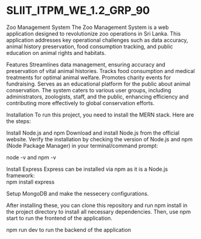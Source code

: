 # SLIIT_ITPM_WE_1.2_GRP_90

Zoo Management System
The Zoo Management System is a web application designed to revolutionize zoo operations in Sri Lanka. This application addresses key operational challenges such as data accuracy, animal history preservation, food consumption tracking, and public education on animal rights and habitats.

Features
Streamlines data management, ensuring accuracy and preservation of vital animal histories.
Tracks food consumption and medical treatments for optimal animal welfare.
Promotes charity events for fundraising.
Serves as an educational platform for the public about animal conservation.
The system caters to various user groups, including administrators, zoologists, staff, and the public, enhancing efficiency and contributing more effectively to global conservation efforts.

Installation
To run this project, you need to install the MERN stack. Here are the steps:

Install Node.js and npm
Download and install Node.js from the official website.
Verify the installation by checking the version of Node.js and npm (Node Package Manager) in your terminal/command prompt:

node -v and
npm -v

Install Express
Express can be installed via npm as it is a Node.js framework:   
npm install express

Setup MongoDB and make the nessecery configurations.

After installing these, you can clone this repository and run npm install in the project directory to install all necessary dependencies. 
Then, use npm start to run the frontend of the application.

npm run dev to run the backend of the application


